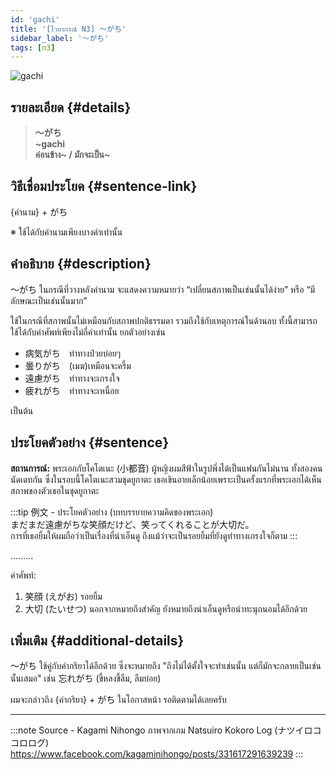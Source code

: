```yaml
---
id: 'gachi'
title: '[ไวยากรณ์ N3] 〜がち'
sidebar_label: '〜がち'
tags: [n3]
---
```


![gachi](https://res.cloudinary.com/kagamiweb/image/upload/v1631720717/nihongo/grammar/n3/uchi-ni.png)

## รายละเอียด {#details}

> **〜がち**  
> **~gachi**  
> **ค่อนข้าง~ / มักจะเป็น~**

## วิธีเชื่อมประโยค {#sentence-link}

{คำนาม} + がち

※ ใช้ได้กับคำนามเพียงบางคำเท่านั้น

## คำอธิบาย {#description}

〜がち ในกรณีที่วางหลังคำนาม จะแสดงความหมายว่า “เปลี่ยนสภาพเป็นเช่นนั้นได้ง่าย” หรือ “มีลักษณะเป็นเช่นนั้นมาก”

ใช้ในกรณีที่สภาพนั้นไม่เหมือนกับสภาพปกติธรรมดา รวมถึงใช้กับเหตุการณ์ในด้านลบ ทั้งนี้สามารถใช้ได้กับคำศัพท์เพียงไม่กี่คำเท่านั้น ยกตัวอย่างเช่น

- 病気がち　ท่าทางป่วยบ่อยๆ
- 曇りがち　(เมฆ)เหมือนจะครึ้ม
- 遠慮がち　ท่าทางจะเกรงใจ
- 疲れがち　ท่าทางจะเหนื่อย

เป็นต้น

## ประโยคตัวอย่าง {#sentence}

**สถานการณ์:** พระเอกกับโคโตเนะ (小都音) ผู้หญิงผมสีฟ้าในรูปพึ่งได้เป็นแฟนกันไม่นาน ทั้งสองคนนัดเดทกัน ซึ่งในรอบนี้โคโตเนะสวมชุดยูกาตะ เธอเขินอายเล็กน้อยเพราะเป็นครั้งแรกที่พระเอกได้เห็นสภาพของตัวเธอในชุดยูกาตะ

:::tip 例文 - ประโยคตัวอย่าง
(บทบรรยายความคิดของพระเอก)  
まだまだ遠慮がちな笑顔だけど、笑ってくれることが大切だ。  
การที่เธอยิ้มให้ผมถือว่าเป็นเรื่องที่น่าเอ็นดู ถึงแม้ว่าจะเป็นรอยยิ้มที่ยังดูท่าทางเกรงใจก็ตาม
:::

.........

คำศัพท์:
1. 笑顔 (えがお) รอยยิ้ม
2. 大切 (たいせつ) นอกจากหมายถึงสำคัญ ยังหมายถึงน่าเอ็นดูหรือน่าทะนุถนอมได้อีกด้วย

## เพิ่มเติม {#additional-details}

〜がち ใช้คู่กับคำกริยาได้อีกด้วย ซึ่งจะหมายถึง "ถึงไม่ได้ตั้งใจจะทำเช่นนั้น แต่ก็มักจะกลายเป็นเช่นนั้นเสมอ" เช่น 忘れがち (ขี้หลงขี้ลืม, ลืมบ่อย)

ผมจะกล่าวถึง {คำกริยา} + がち ในโอกาสหน้า รอติดตามได้เลยครับ

---
:::note Source - Kagami Nihongo
ภาพจากเกม Natsuiro Kokoro Log (ナツイロココロログ)  
https://www.facebook.com/kagaminihongo/posts/331617291639239
:::